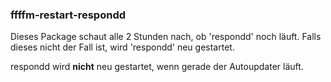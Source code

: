 ### ffffm-restart-respondd
Dieses Package schaut alle 2 Stunden nach, ob 'respondd' noch läuft. Falls dieses nicht der Fall ist, wird 'respondd' neu gestartet.

respondd wird **nicht** neu gestartet, wenn gerade der Autoupdater läuft.

